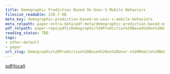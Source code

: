 ```yaml
---
title: Demographic Prediction Based On User-S Mobile Behaviors
filesize_readable: 210.7 KB
meta_key: demographic-prediction-based-on-user-s-mobile-behaviors
meta_relpath: paper-extra-data/pdf-meta/demographic-prediction-based-on-user-s-mobile-behaviors.yaml
pdf_relpath: paper-repo/pdfs/Demographic%20Prediction%20Based%20on%20User-s%20Mobile%20Behaviors.pdf
reading_status: TBD
tags:
- other-default
- paper
url_slug: Demographic%20Prediction%20Based%20on%20User-s%20Mobile%20Behaviors
---
```


[pdf(local)](../../paper-repo/pdfs/Demographic%20Prediction%20Based%20on%20User-s%20Mobile%20Behaviors.pdf)
